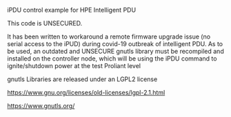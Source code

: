 iPDU control example for HPE Intelligent PDU

This code is UNSECURED.

It has been written to workaround a remote firmware upgrade issue (no serial access to the iPUD) during covid-19 outbreak of intelligent PDU.
As to be used, an outdated and UNSECURE gnutls library must be recompiled and installed on the controller node, which will be
using the iPDU command to ignite/shutdown power at the test Proliant level

gnutls Libraries are released under an LGPL2 license

https://www.gnu.org/licenses/old-licenses/lgpl-2.1.html 

https://www.gnutls.org/

